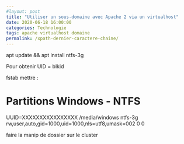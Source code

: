 ```yaml
---
#layout: post
title: "Utiliser un sous-domaine avec Apache 2 via un virtualhost"
date: 2020-06-18 16:00:00
categories: Technologie
tags: apache virtualhost domaine
permalink: /xpath-dernier-caractere-chaine/
---
```


apt update && apt install ntfs-3g

Pour obtenir UID = blkid

fstab mettre : 
# Partitions Windows - NTFS
UUID=XXXXXXXXXXXXXXXX	/media/windows	 ntfs-3g 	rw,user,auto,gid=1000,uid=1000,nls=utf8,umask=002	0	0

faire la manip de dossier sur le cluster